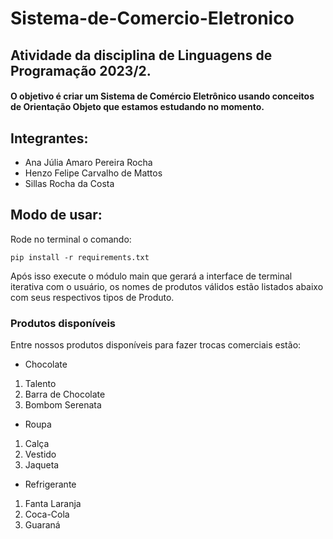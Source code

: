 # Sistema-de-Comercio-Eletronico

## Atividade da disciplina de Linguagens de Programação 2023/2.
#### O objetivo é criar um Sistema de Comércio Eletrônico usando conceitos de Orientação Objeto que estamos estudando no momento.

## Integrantes:

- Ana Júlia Amaro Pereira Rocha
- Henzo Felipe Carvalho de Mattos
- Sillas Rocha da Costa

## Modo de usar:

Rode no terminal o comando:

```pip install -r requirements.txt```

Após isso execute o módulo main que gerará a interface de terminal iterativa com o usuário, os nomes de produtos válidos estão listados abaixo com seus respectivos tipos de Produto.

### Produtos disponíveis

Entre nossos produtos disponíveis para fazer trocas comerciais estão:

- Chocolate

1. Talento
2. Barra de Chocolate
3. Bombom Serenata

- Roupa

1. Calça
2. Vestido
3. Jaqueta

- Refrigerante

1. Fanta Laranja
2. Coca-Cola
3. Guaraná
